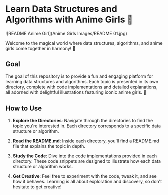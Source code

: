 # Learn Data Structures and Algorithms with Anime Girls 🌸

![README Anime Girl](Anime Girls Images/README 01.jpg)

Welcome to the magical world where data structures, algorithms, and anime girls come together in harmony! 🎀 

## Goal
The goal of this repository is to provide a fun and engaging platform for learning data structures and algorithms. Each topic is presented in its own directory, complete with code implementations and detailed explanations, all adorned with delightful illustrations featuring iconic anime girls. 🌟

## How to Use
1. **Explore the Directories**: Navigate through the directories to find the topic you're interested in. Each directory corresponds to a specific data structure or algorithm.

2. **Read the README.md**: Inside each directory, you'll find a README.md file that explains the topic in depth.

3. **Study the Code**: Dive into the code implementations provided in each directory. These code snippets are designed to illustrate how each data structure or algorithm works.

4. **Get Creative**: Feel free to experiment with the code, tweak it, and see how it behaves. Learning is all about exploration and discovery, so don't hesitate to get creative!





